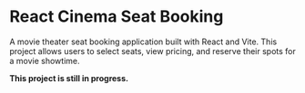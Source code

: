 # React Cinema Seat Booking

A movie theater seat booking application built with React and Vite. This project allows users to select seats, view pricing, and reserve their spots for a movie showtime.

**This project is still in progress.**
